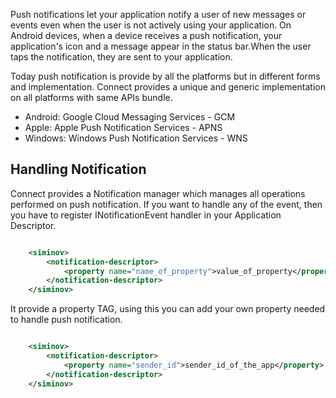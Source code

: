 Push notifications let your application notify a user of new messages or events even when the user is not actively using your application. On Android devices, when a device receives a push notification, your application's icon and a message appear in the status bar.When the user taps the notification, they are sent to your application.

Today push notification is provide by all the platforms but in different forms and implementation. Connect provides a unique and generic implementation on all platforms with same APIs bundle.
	
- Android: Google Cloud Messaging Services - GCM
- Apple: Apple Push Notification Services - APNS
- Windows: Windows Push Notification Services - WNS

## Handling Notification
Connect provides a Notification manager which manages all operations performed on push notification. If you want to handle any of the event, then you have to register INotificationEvent handler in your Application Descriptor.

```xml

    <siminov>
        <notification-descriptor>
            <property name="name_of_property">value_of_property</property>
        </notification-descriptor>
    </siminov>

```

It provide a property TAG, using this you can add your own property needed to handle push notification.

```xml

    <siminov>
        <notification-descriptor>
            <property name="sender_id">sender_id_of_the_app</property>
        </notification-descriptor>
    </siminov>

```
